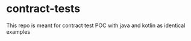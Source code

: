 # contract-tests
This repo is meant for contract test POC with java and kotlin as identical examples
